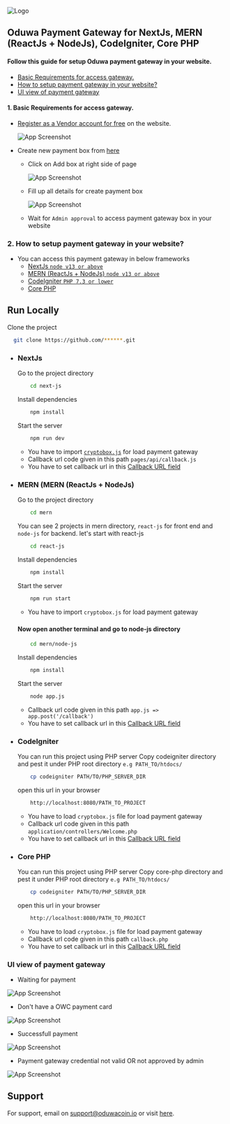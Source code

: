 

![Logo](https://www.oduwagateway.com/odw/landing/images/logo.png)


## Oduwa Payment Gateway for NextJs, MERN (ReactJs + NodeJs), CodeIgniter, Core PHP

#### Follow this guide for setup Oduwa payment gateway in your website.
- [Basic Requirements for access gateway.](#basic-requirements)
- [How to setup payment gateway in your website?](#how-to-setup)
- [UI view of payment gateway](#ui-view)

<a name="basic-requirements"></a>
#### 1. Basic Requirements for access gateway.

- [Register as a Vendor account for free](https://www.oduwagateway.com/register) on the website.

    ![App Screenshot](https://www.oduwagateway.com/odw/githubdata/register-as-vendor.png)

- Create new payment box from [here](https://www.oduwagateway.com/webandor/apply-new-box)
    - Click on Add box at right side of page

        ![App Screenshot](https://www.oduwagateway.com/odw/githubdata/new-payment-box-1.png)
        <a name="createPaymentbox2"></a>
    - Fill up all details for create payment box

        ![App Screenshot](https://www.oduwagateway.com/odw/githubdata/new-payment-box-2.png)

    - Wait for `Admin approval` to access payment gateway box in your website

<a name="how-to-setup"></a>
### 2. How to setup payment gateway in your website?

- You can access this payment gateway in below frameworks
    - [NextJs `node v13 or above`](#nextjs)
    - [MERN (ReactJs + NodeJs)  `node v13 or above`](#mern)
    - [CodeIgniter `PHP 7.3 or lower`](#codeIgniter)
    - [Core PHP](#core-php)

## Run Locally

   Clone the project

```bash
  git clone https://github.com/******.git
```
<a name="nextjs"></a>
- ### NextJs
    Go to the project directory

    ```bash
        cd next-js
    ```

    Install dependencies

    ```bash
        npm install
    ```

    Start the server

    ```bash
        npm run dev
    ```
    - You have to import [`cryptobox.js`](/blob/main/next-js/cryptobox.js) for load payment gateway
    - Callback url code given in this path `pages/api/callback.js`
    - You have to set callback url in this [Callback URL field](#createPaymentbox2)
 

            
<a name="mern"></a>
- ### MERN (MERN (ReactJs + NodeJs)
    Go to the project directory
    ```bash
        cd mern
    ```

    You can see 2 projects in mern directory, `react-js` for front end and `node-js` for backend.
    let's start with react-js
    ```bash
        cd react-js
    ```

    Install dependencies

    ```bash
        npm install
    ```

    Start the server

    ```bash
        npm run start
    ```
    - You have to import `cryptobox.js` for load payment gateway
    ###

    #### Now open another terminal and go to node-js directory
    ```bash
        cd mern/node-js
    ```

    Install dependencies

    ```bash
        npm install
    ```

    Start the server

    ```bash
        node app.js
    ```
    - Callback url code given in this path `app.js => app.post('/callback')`
    - You have to set callback url in this [Callback URL field](#createPaymentbox2)
    
<a name="codeIgniter"></a>
- ### CodeIgniter
    You can run this project using PHP server
    Copy codeigniter directory and pest it under PHP root directory `e.g PATH_TO/htdocs/`
    ```bash
        cp codeigniter PATH/TO/PHP_SERVER_DIR 
    ```

    open this url in your browser

    ```bash
        http://localhost:8080/PATH_TO_PROJECT
    ```
    - You have to load `cryptobox.js` file for load payment gateway
    - Callback url code given in this path `application/controllers/Welcome.php`
    - You have to set callback url in this [Callback URL field](#createPaymentbox2)

<a name="core-php"></a>
- ### Core PHP
    You can run this project using PHP server
    Copy core-php directory and pest it under PHP root directory `e.g PATH_TO/htdocs/`
    ```bash
        cp codeigniter PATH/TO/PHP_SERVER_DIR 
    ```

    open this url in your browser

    ```bash
        http://localhost:8080/PATH_TO_PROJECT
    ```
    - You have to load `cryptobox.js` file for load payment gateway
    - Callback url code given in this path `callback.php`
    - You have to set callback url in this [Callback URL field](#createPaymentbox2)

<a name="ui-view"></a>
### UI view of payment gateway
- Waiting for payment

![App Screenshot](https://www.oduwagateway.com/odw/githubdata/payment-awaiting.png)

- Don't have a OWC payment card

![App Screenshot](https://www.oduwagateway.com/odw/githubdata/dont-have-card.png)

- Successfull payment

![App Screenshot](https://www.oduwagateway.com/odw/githubdata/success-payment.png)

- Payment gateway credential not valid OR not approved by admin

![App Screenshot](https://www.oduwagateway.com/odw/githubdata/box-not-valid.png)


## Support
For support, email on support@oduwacoin.io or visit [here](https://www.oduwagateway.com/contact).
